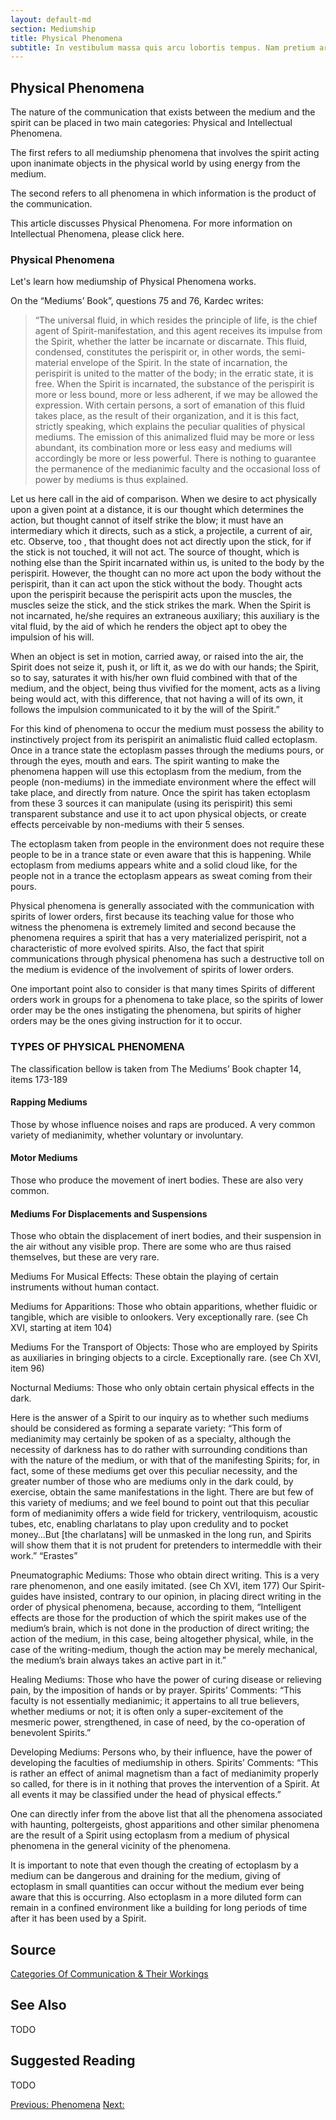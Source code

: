 ```yaml
---
layout: default-md
section: Mediumship
title: Physical Phenomena
subtitle: In vestibulum massa quis arcu lobortis tempus. Nam pretium arcu in odio vulputate luctus.
---
```


## Physical Phenomena

The nature of the communication that exists between the medium and the spirit can be placed in two main categories: Physical and Intellectual Phenomena.

The first refers to all mediumship phenomena that involves the spirit acting upon inanimate objects in the physical world by using energy from the medium.

The second refers to all phenomena in which information is the product of the communication.

This article discusses Physical Phenomena. For more information on Intellectual Phenomena, please click here.

### Physical Phenomena
Let's learn how mediumship of Physical Phenomena works.

On the “Mediums’ Book”, questions 75 and 76, Kardec writes:
>“The universal fluid, in which resides the principle of life, is the chief agent of Spirit-manifestation, and this agent receives its impulse from the Spirit, whether the latter be incarnate or discarnate. This fluid, condensed, constitutes the perispirit or, in other words, the semi-material envelope of the Spirit. In the state of incarnation, the perispirit is united to the matter of the body; in the erratic state, it is free. When the Spirit is incarnated, the substance of the perispirit is more or less bound, more or less adherent, if we may be allowed the expression. With certain persons, a sort of emanation of this fluid takes place, as the result of their organization, and it is this fact, strictly speaking, which explains the peculiar qualities of physical mediums. The emission of this animalized fluid may be more or less abundant, its combination more or less easy and mediums will accordingly be more or less powerful. There is nothing to guarantee the permanence of the medianimic faculty and the occasional loss of power by mediums is thus explained.

Let us here call in the aid of comparison. When we desire to act physically upon a given point at a distance, it is our thought which determines the action, but thought cannot of itself strike the blow; it must have an intermediary which it directs, such as a stick, a projectile, a current of air, etc. Observe, too , that thought does not act directly upon the stick, for if the stick is not touched, it will not act. The source of thought, which is nothing else than the Spirit incarnated within us, is united to the body by the perispirit. However, the thought can no more act upon the body without the perispirit, than it can act upon the stick without the body. Thought acts upon the perispirit because the perispirit acts upon the muscles, the muscles seize the stick, and the stick strikes the mark. When the Spirit is not incarnated, he/she requires an extraneous auxiliary; this auxiliary is the vital fluid, by the aid of which he renders the object apt to obey the impulsion of his will.

When an object is set in motion, carried away, or raised into the air, the Spirit does not seize it, push it, or lift it, as we do with our hands; the Spirit, so to say, saturates it with his/her own fluid combined with that of the medium, and the object, being thus vivified for the moment, acts as a living being would act, with this difference, that not having a will of its own, it follows the impulsion communicated to it by the will of the Spirit.”

For this kind of phenomena to occur the medium must possess the ability to instinctively project from its perispirit an animalistic fluid called ectoplasm. Once in a trance state the ectoplasm passes through the mediums pours, or through the eyes, mouth and ears. The spirit wanting to make the phenomena happen will use this ectoplasm from the medium, from the people (non-mediums) in the immediate environment where the effect will take place, and directly from nature. Once the spirit has taken ectoplasm from these 3 sources it can manipulate (using its perispirit) this semi transparent substance and use it to act upon physical objects, or create effects perceivable by non-mediums with their 5 senses.

The ectoplasm taken from people in the environment does not require these people to be in a trance state or even aware that this is happening. While ectoplasm from mediums appears white and a solid cloud like, for the people not in a trance the ectoplasm appears as sweat coming from their pours.

Physical phenomena is generally associated with the communication with spirits of lower orders, first because its teaching value for those who witness the phenomena is extremely limited and second because the phenomena requires a spirit that has a very materialized perispirit, not a characteristic of more evolved spirits. Also, the fact that spirit communications through physical phenomena has such a destructive toll on the medium is evidence of the involvement of spirits of lower orders.

One important point also to consider is that many times Spirits of different orders work in groups for a phenomena to take place, so the spirits of lower order may be the ones instigating the phenomena, but spirits of higher orders may be the ones giving instruction for it to occur.



### TYPES OF PHYSICAL PHENOMENA

The classification bellow is taken from The Mediums’ Book chapter 14, items 173-189

#### Rapping Mediums
Those by whose influence noises and raps are produced. A very common variety of medianimity, whether voluntary or involuntary.

#### Motor Mediums
Those who produce the movement of inert bodies. These are also very common.

#### Mediums For Displacements and Suspensions
Those who obtain the displacement of inert bodies, and their suspension in the air without any visible prop. There are some who are thus raised themselves, but these are very rare.

Mediums For Musical Effects: These obtain the playing of certain instruments without human contact.

Mediums for Apparitions: Those who obtain apparitions, whether fluidic or tangible, which are visible to onlookers. Very exceptionally rare. (see Ch XVI, starting at item 104)

Mediums For the Transport of Objects: Those who are employed by Spirits as auxiliaries in bringing objects to a circle. Exceptionally rare. (see Ch XVI, item 96)

Nocturnal Mediums: Those who only obtain certain physical effects in the dark.

Here is the answer of a Spirit to our inquiry as to whether such mediums should be considered as forming a separate variety: “This form of medianimity may certainly be spoken of as a specialty, although the necessity of darkness has to do rather with surrounding conditions than with the nature of the medium, or with that of the manifesting Spirits; for, in fact, some of these mediums get over this peculiar necessity, and the greater number of those who are mediums only in the dark could, by exercise, obtain the same manifestations in the light. There are but few of this variety of mediums; and we feel bound to point out that this peculiar form of medianimity offers a wide field for trickery, ventriloquism, acoustic tubes, etc, enabling charlatans to play upon credulity and to pocket money…But [the charlatans] will be unmasked in the long run, and Spirits will show them that it is not prudent for pretenders to intermeddle with their work.” “Erastes”

Pneumatographic Mediums: Those who obtain direct writing. This is a very rare phenomenon, and one easily imitated. (see Ch XVI, item 177)
Our Spirit-guides have insisted, contrary to our opinion, in placing direct writing in the order of physical phenomena, because, according to them, “Intelligent effects are those for the production of which the spirit makes use of the medium’s brain, which is not done in the production of direct writing; the action of the medium, in this case, being altogether physical, while, in the case of the writing-medium, though the action may be merely mechanical, the medium’s brain always takes an active part in it.”

Healing Mediums: Those who have the power of curing disease or relieving pain, by the imposition of hands or by prayer. Spirits’ Comments: “This faculty is not essentially medianimic; it appertains to all true believers, whether mediums or not; it is often only a super-excitement of the mesmeric power, strengthened, in case of need, by the co-operation of benevolent Spirits.”

Developing Mediums: Persons who, by their influence, have the power of developing the faculties of mediumship in others. Spirits’ Comments: “This is rather an effect of animal magnetism than a fact of medianimity properly so called, for there is in it nothing that proves the intervention of a Spirit. At all events it may be classified under the head of physical effects.”

One can directly infer from the above list that all the phenomena associated with haunting, poltergeists, ghost apparitions and other similar phenomena are the result of a Spirit using ectoplasm from a medium of physical phenomena in the general vicinity of the phenomena.

It is important to note that even though the creating of ectoplasm by a medium can be dangerous and draining for the medium, giving of ectoplasm in small quantities can occur without the medium ever being aware that this is occurring. Also ectoplasm in a more diluted form can remain in a confined environment like a building for long periods of time after it has been used by a Spirit.




## Source
[Categories Of Communication & Their Workings](http://www.sgny.org/spiritism-guide/mediumship/communication-workings/)

## See Also
TODO


## Suggested Reading
TODO




<a href="" class="button">Previous: </a>
<a href="./" class="button special">Phenomena</a>
<a href="" class="button">Next: </a>
